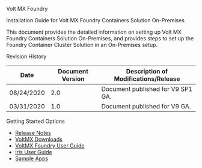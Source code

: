                       

Volt MX  Foundry

Installation Guide for Volt MX Foundry Containers Solution On-Premises

This document provides the detailed information on setting up Volt MX Foundry Containers Solution On-Premises, and provides steps to set up the Foundry Container Cluster Solution in an On-Premises setup.

Revision History

  
| **Date** | **Document Version** | **Description of Modifications/Release** |
| --- | --- | --- |
| 08/24/2020 | 2.0 | Document published for V9 SP1 GA. |
| 03/31/2020 | 1.0 | Document published for V9 GA. |

Getting Started Options

*   [Release Notes](../../../Foundry/voltmx_foundry_release_notes/Content/VoltMX_Foundry_Release_Notes.md)
*   [VoltMX Downloads](https://community.hclvoltmx.com/downloads)
*   [VoltMX Foundry User Guide](../../../Foundry/voltmx_foundry_user_guide/Content/Introduction.md)
*   [Iris User Guide](../../../Iris/iris_user_guide/Content/Introduction.md)
*   [Sample Apps](https://github.com/HCL-TECH-SOFTWARE/volt-mx-samples)
